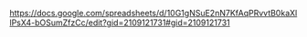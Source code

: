 https://docs.google.com/spreadsheets/d/10G1gNSuE2nN7KfAqPRvvtB0kaXllPsX4-bOSumZfzCc/edit?gid=2109121731#gid=2109121731
